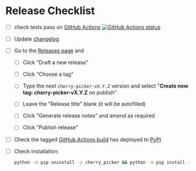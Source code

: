 # Release Checklist

- [ ] check tests pass on [GitHub Actions](https://github.com/python/cherry-picker/actions)
      [![GitHub Actions status](https://github.com/python/cherry-picker/actions/workflows/main.yml/badge.svg)](https://github.com/python/cherry-picker/actions/workflows/main.yml)

- [ ] Update [changelog](https://github.com/python/cherry-picker#changelog)

- [ ] Go to the [Releases page](https://github.com/python/cherry-picker/releases) and

  - [ ] Click "Draft a new release"

  - [ ] Click "Choose a tag"

  - [ ] Type the next `cherry-picker-vX.Y.Z` version and select "**Create new tag: cherry-picker-vX.Y.Z** on publish"

  - [ ] Leave the "Release title" blank (it will be autofilled)

  - [ ] Click "Generate release notes" and amend as required

  - [ ] Click "Publish release"

- [ ] Check the tagged [GitHub Actions build](https://github.com/python/cherry-picker/actions/workflows/deploy.yml)
      has deployed to [PyPI](https://pypi.org/project/cherry_picker/#history)

- [ ] Check installation:

  ```bash
  python -m pip uninstall -y cherry_picker && python -m pip install -U cherry_picker && cherry_picker --version
  ```
